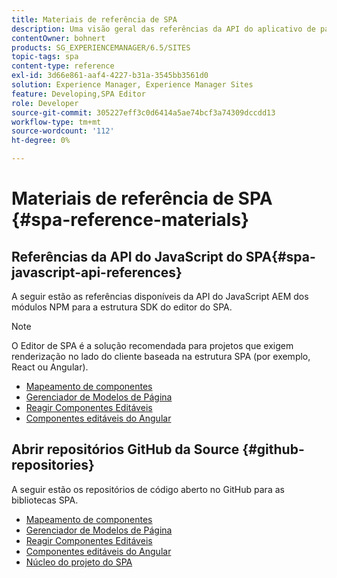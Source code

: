 ```yaml
---
title: Materiais de referência de SPA
description: Uma visão geral das referências da API do aplicativo de página única e dos repositórios de código-fonte
contentOwner: bohnert
products: SG_EXPERIENCEMANAGER/6.5/SITES
topic-tags: spa
content-type: reference
exl-id: 3d66e861-aaf4-4227-b31a-3545bb3561d0
solution: Experience Manager, Experience Manager Sites
feature: Developing,SPA Editor
role: Developer
source-git-commit: 305227eff3c0d6414a5ae74bcf3a74309dccdd13
workflow-type: tm+mt
source-wordcount: '112'
ht-degree: 0%

---
```


# Materiais de referência de SPA {#spa-reference-materials}

## Referências da API do JavaScript do SPA{#spa-javascript-api-references}

A seguir estão as referências disponíveis da API do JavaScript AEM dos módulos NPM para a estrutura SDK do editor do SPA.

>[!NOTE]
>
>O Editor de SPA é a solução recomendada para projetos que exigem renderização no lado do cliente baseada na estrutura SPA (por exemplo, React ou Angular).

* [Mapeamento de componentes](https://www.npmjs.com/package/@adobe/aem-spa-component-mapping)
* [Gerenciador de Modelos de Página](https://www.npmjs.com/package/@adobe/aem-spa-model-manager)
* [Reagir Componentes Editáveis](https://www.npmjs.com/package/@adobe/aem-react-editable-components)
* [Componentes editáveis do Angular](https://www.npmjs.com/package/@adobe/aem-angular-editable-components)

## Abrir repositórios GitHub da Source {#github-repositories}

A seguir estão os repositórios de código aberto no GitHub para as bibliotecas SPA.

* [Mapeamento de componentes](https://github.com/adobe/aem-spa-component-mapping)
* [Gerenciador de Modelos de Página](https://github.com/adobe/aem-spa-page-model-manager)
* [Reagir Componentes Editáveis](https://github.com/adobe/aem-react-editable-components)
* [Componentes editáveis do Angular](https://github.com/adobe/aem-angular-editable-components)
* [Núcleo do projeto do SPA](https://github.com/adobe/aem-spa-project-core)
